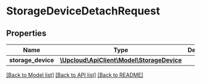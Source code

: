# StorageDeviceDetachRequest

## Properties
Name | Type | Description | Notes
------------ | ------------- | ------------- | -------------
**storage_device** | [**\Upcloud\ApiClient\Model\StorageDevice**](StorageDevice.md) |  | [optional] 

[[Back to Model list]](../../README.md#documentation-of-the-models) [[Back to API list]](../../README.md#documentation) [[Back to README]](../../README.md)


